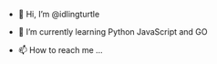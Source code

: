 - 👋 Hi, I’m @idlingturtle

- 🌱 I’m currently learning Python JavaScript and GO
- 📫 How to reach me ...

<!---
idlingturtle/idlingturtle is a ✨ special ✨ repository because its `README.md` (this file) appears on your GitHub profile.
You can click the Preview link to take a look at your changes.
--->
